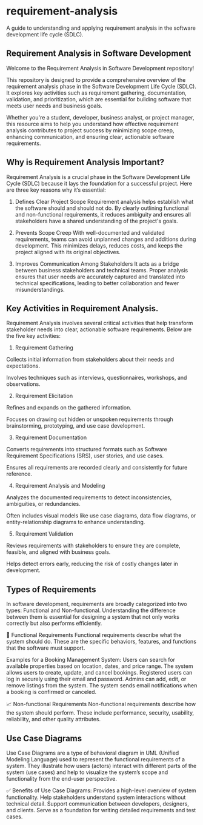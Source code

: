 # requirement-analysis
A guide to understanding and applying requirement analysis in the software development life cycle (SDLC).
## Requirement Analysis in Software Development

Welcome to the Requirement Analysis in Software Development repository!

This repository is designed to provide a comprehensive overview of the requirement analysis phase in the Software Development Life Cycle (SDLC). It explores key activities such as requirement gathering, documentation, validation, and prioritization, which are essential for building software that meets user needs and business goals.

Whether you're a student, developer, business analyst, or project manager, this resource aims to help you understand how effective requirement analysis contributes to project success by minimizing scope creep, enhancing communication, and ensuring clear, actionable software requirements.

## Why is Requirement Analysis Important?
Requirement Analysis is a crucial phase in the Software Development Life Cycle (SDLC) because it lays the foundation for a successful project. Here are three key reasons why it’s essential:

1. Defines Clear Project Scope
Requirement analysis helps establish what the software should and should not do. By clearly outlining functional and non-functional requirements, it reduces ambiguity and ensures all stakeholders have a shared understanding of the project's goals.

2. Prevents Scope Creep
With well-documented and validated requirements, teams can avoid unplanned changes and additions during development. This minimizes delays, reduces costs, and keeps the project aligned with its original objectives.

3. Improves Communication Among Stakeholders
It acts as a bridge between business stakeholders and technical teams. Proper analysis ensures that user needs are accurately captured and translated into technical specifications, leading to better collaboration and fewer misunderstandings.


## Key Activities in Requirement Analysis.
Requirement Analysis involves several critical activities that help transform stakeholder needs into clear, actionable software requirements. Below are the five key activities:

1. Requirement Gathering

Collects initial information from stakeholders about their needs and expectations.

Involves techniques such as interviews, questionnaires, workshops, and observations.

2. Requirement Elicitation

Refines and expands on the gathered information.

Focuses on drawing out hidden or unspoken requirements through brainstorming, prototyping, and use case development.

3. Requirement Documentation

Converts requirements into structured formats such as Software Requirement Specifications (SRS), user stories, and use cases.

Ensures all requirements are recorded clearly and consistently for future reference.

4. Requirement Analysis and Modeling

Analyzes the documented requirements to detect inconsistencies, ambiguities, or redundancies.

Often includes visual models like use case diagrams, data flow diagrams, or entity-relationship diagrams to enhance understanding.

5. Requirement Validation

Reviews requirements with stakeholders to ensure they are complete, feasible, and aligned with business goals.

Helps detect errors early, reducing the risk of costly changes later in development.


## Types of Requirements
In software development, requirements are broadly categorized into two types: Functional and Non-functional. Understanding the difference between them is essential for designing a system that not only works correctly but also performs efficiently.

🔧 Functional Requirements
Functional requirements describe what the system should do. These are the specific behaviors, features, and functions that the software must support.

Examples for a Booking Management System:
Users can search for available properties based on location, dates, and price range.
The system allows users to create, update, and cancel bookings.
Registered users can log in securely using their email and password.
Admins can add, edit, or remove listings from the system.
The system sends email notifications when a booking is confirmed or canceled.

📈 Non-functional Requirements
Non-functional requirements describe how the system should perform. These include performance, security, usability, reliability, and other quality attributes.

## Use Case Diagrams
Use Case Diagrams are a type of behavioral diagram in UML (Unified Modeling Language) used to represent the functional requirements of a system. They illustrate how users (actors) interact with different parts of the system (use cases) and help to visualize the system’s scope and functionality from the end-user perspective.

✅ Benefits of Use Case Diagrams:
Provides a high-level overview of system functionality.
Help stakeholders understand system interactions without technical detail.
Support communication between developers, designers, and clients.
Serve as a foundation for writing detailed requirements and test cases.
